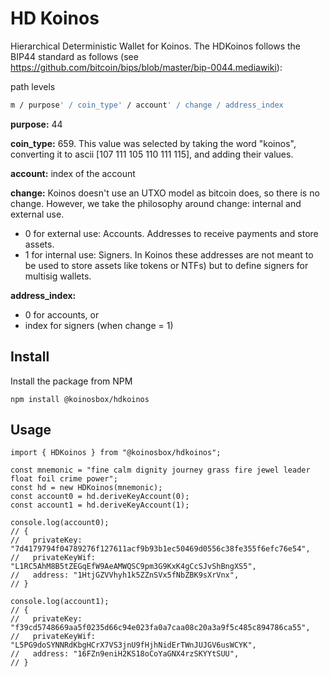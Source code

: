 # HD Koinos

Hierarchical Deterministic Wallet for Koinos. The HDKoinos follows the BIP44 standard as follows (see https://github.com/bitcoin/bips/blob/master/bip-0044.mediawiki):

path levels

```sh
m / purpose' / coin_type' / account' / change / address_index
```

**purpose:** 44

**coin_type:** 659. This value was selected by taking the word "koinos", converting it to ascii [107 111 105 110 111 115], and adding their values.

**account:** index of the account

**change:** Koinos doesn't use an UTXO model as bitcoin does, so there is no change. However, we take the philosophy around change: internal and external use.

- 0 for external use: Accounts. Addresses to receive payments and store assets.
- 1 for internal use: Signers. In Koinos these addresses are not meant to be used to store assets like tokens or NTFs) but to define signers for multisig wallets.

**address_index:**

- 0 for accounts, or
- index for signers (when change = 1)

## Install

Install the package from NPM

```
npm install @koinosbox/hdkoinos
```

## Usage

```
import { HDKoinos } from "@koinosbox/hdkoinos";

const mnemonic = "fine calm dignity journey grass fire jewel leader float foil crime power";
const hd = new HDKoinos(mnemonic);
const account0 = hd.deriveKeyAccount(0);
const account1 = hd.deriveKeyAccount(1);

console.log(account0);
// {
//   privateKey: "7d4179794f04789276f127611acf9b93b1ec50469d0556c38fe355f6efc76e54",
//   privateKeyWif: "L1RC5AhM8B5tZEGqEfW9AeAMWQSC9pm3G9KxK4gCcSJvShBngXS5",
//   address: "1HtjGZVVhyh1k5ZZnSVx5fNbZBK9sXrVnx",
// }

console.log(account1);
// {
//   privateKey: "f39cd5748669aa5f0235d66c94e023fa0a7caa08c20a3a9f5c485c894786ca55",
//   privateKeyWif: "L5PG9doSYNNRdKbgHCrX7VS3jnU9fHjhNidErTWnJUJGV6usWCYK",
//   address: "16FZn9eniH2KS18oCoYaGNX4rzSKYYtSUU",
// }
```
